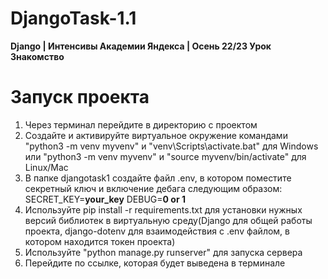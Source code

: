 # DjangoTask-1.1
**Django | Интенсивы Академии Яндекса | Осень 22/23 Урок Знакомство**


# Запуск проекта
1. Через терминал перейдите в директорию c проектом
2. Создайте и активируйте виртуальное окружение командами "python3 -m venv myvenv" и "venv\Scripts\activate.bat" для Windows
    или "python3 -m venv myvenv" и "source myvenv/bin/activate" для Linux/Mac
3. В папке djangotask1 создайте файл .env, в котором поместите секретный ключ и включение дебага следующим образом: SECRET_KEY=**your_key** DEBUG=**0 or 1**
3. Используйте pip install -r requirements.txt для установки нужных версий библиотек в виртуальную среду(Django для общей работы проекта,
    django-dotenv для взаимодействия с .env файлом, в котором находится токен проекта)
4. Используйте "python manage.py runserver" для запуска сервера
5. Перейдите по ссылке, которая будет выведена в терминале
